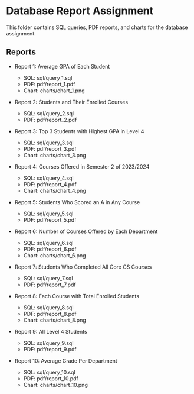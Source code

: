 # Database Report Assignment

This folder contains SQL queries, PDF reports, and charts for the database assignment.

## Reports

- Report 1: Average GPA of Each Student
  - SQL: sql/query_1.sql
  - PDF: pdf/report_1.pdf
  - Chart: charts/chart_1.png

- Report 2: Students and Their Enrolled Courses
  - SQL: sql/query_2.sql
  - PDF: pdf/report_2.pdf

- Report 3: Top 3 Students with Highest GPA in Level 4
  - SQL: sql/query_3.sql
  - PDF: pdf/report_3.pdf
  - Chart: charts/chart_3.png

- Report 4: Courses Offered in Semester 2 of 2023/2024
  - SQL: sql/query_4.sql
  - PDF: pdf/report_4.pdf
  - Chart: charts/chart_4.png

- Report 5: Students Who Scored an A in Any Course
  - SQL: sql/query_5.sql
  - PDF: pdf/report_5.pdf

- Report 6: Number of Courses Offered by Each Department
  - SQL: sql/query_6.sql
  - PDF: pdf/report_6.pdf
  - Chart: charts/chart_6.png

- Report 7: Students Who Completed All Core CS Courses
  - SQL: sql/query_7.sql
  - PDF: pdf/report_7.pdf

- Report 8: Each Course with Total Enrolled Students
  - SQL: sql/query_8.sql
  - PDF: pdf/report_8.pdf
  - Chart: charts/chart_8.png

- Report 9: All Level 4 Students
  - SQL: sql/query_9.sql
  - PDF: pdf/report_9.pdf

- Report 10: Average Grade Per Department
  - SQL: sql/query_10.sql
  - PDF: pdf/report_10.pdf
  - Chart: charts/chart_10.png


